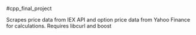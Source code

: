 #cpp_final_project

Scrapes price data from IEX API and option price data from Yahoo Finance for calculations. 
Requires libcurl and boost
